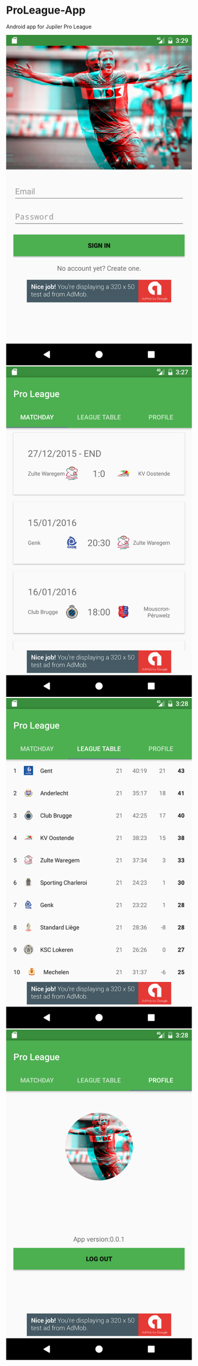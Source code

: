 # ProLeague-App
Android app for Jupiler Pro League

![alt tag](https://github.com/Petrofski/ProLeague-App/blob/master/screenshots/login.png)
![alt tag](https://github.com/Petrofski/ProLeague-App/blob/master/screenshots/matchday.png)
![alt tag](https://github.com/Petrofski/ProLeague-App/blob/master/screenshots/table.png)
![alt tag](https://github.com/Petrofski/ProLeague-App/blob/master/screenshots/profile.png)
